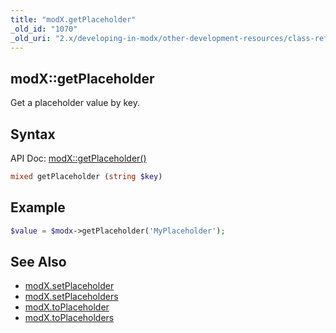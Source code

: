 ```yaml
---
title: "modX.getPlaceholder"
_old_id: "1070"
_old_uri: "2.x/developing-in-modx/other-development-resources/class-reference/modx/modx.getplaceholder"
---
```


## modX::getPlaceholder

Get a placeholder value by key.

## Syntax

API Doc: [modX::getPlaceholder()](http://api.modx.com/revolution/2.2/db_core_model_modx_modx.class.html#%5CmodX::getPlaceholder())

``` php
mixed getPlaceholder (string $key)
```

## Example

``` php
$value = $modx->getPlaceholder('MyPlaceholder');
```

## See Also

- [modX.setPlaceholder](extending-modx/modx-class/reference/modx.setplaceholder "modX.setPlaceholder")
- [modX.setPlaceholders](extending-modx/modx-class/reference/modx.setplaceholders "modX.setPlaceholders")
- [modX.toPlaceholder](extending-modx/modx-class/reference/modx.toplaceholder "modX.toPlaceholder")
- [modX.toPlaceholders](extending-modx/modx-class/reference/modx.toplaceholders "modX.toPlaceholders")
